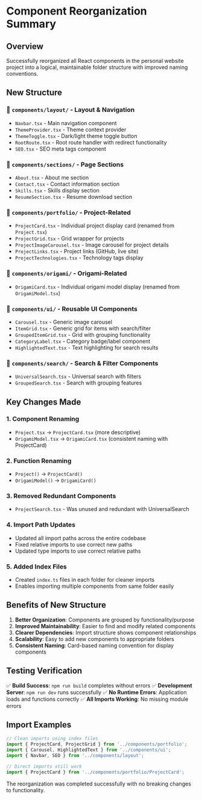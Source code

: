 # Component Reorganization Summary

## Overview
Successfully reorganized all React components in the personal website project into a logical, maintainable folder structure with improved naming conventions.

## New Structure

### 📁 `components/layout/` - Layout & Navigation
- `Navbar.tsx` - Main navigation component
- `ThemeProvider.tsx` - Theme context provider
- `ThemeToggle.tsx` - Dark/light theme toggle button
- `RootRoute.tsx` - Root route handler with redirect functionality
- `SEO.tsx` - SEO meta tags component

### 📁 `components/sections/` - Page Sections
- `About.tsx` - About me section
- `Contact.tsx` - Contact information section
- `Skills.tsx` - Skills display section  
- `ResumeSection.tsx` - Resume download section

### 📁 `components/portfolio/` - Project-Related
- `ProjectCard.tsx` - Individual project display card (renamed from `Project.tsx`)
- `ProjectGrid.tsx` - Grid wrapper for projects
- `ProjectImageCarousel.tsx` - Image carousel for project details
- `ProjectLinks.tsx` - Project links (GitHub, live site)
- `ProjectTechnologies.tsx` - Technology tags display

### 📁 `components/origami/` - Origami-Related
- `OrigamiCard.tsx` - Individual origami model display (renamed from `OrigamiModel.tsx`)

### 📁 `components/ui/` - Reusable UI Components
- `Carousel.tsx` - Generic image carousel
- `ItemGrid.tsx` - Generic grid for items with search/filter
- `GroupedItemGrid.tsx` - Grid with grouping functionality
- `CategoryLabel.tsx` - Category badge/label component
- `HighlightedText.tsx` - Text highlighting for search results

### 📁 `components/search/` - Search & Filter Components
- `UniversalSearch.tsx` - Universal search with filters
- `GroupedSearch.tsx` - Search with grouping features

## Key Changes Made

### 1. **Component Renaming**
- `Project.tsx` → `ProjectCard.tsx` (more descriptive)
- `OrigamiModel.tsx` → `OrigamiCard.tsx` (consistent naming with ProjectCard)

### 2. **Function Renaming**
- `Project()` → `ProjectCard()` 
- `OrigamiModel()` → `OrigamiCard()`

### 3. **Removed Redundant Components**
- `ProjectSearch.tsx` - Was unused and redundant with UniversalSearch

### 4. **Import Path Updates**
- Updated all import paths across the entire codebase
- Fixed relative imports to use correct new paths
- Updated type imports to use correct relative paths

### 5. **Added Index Files**
- Created `index.ts` files in each folder for cleaner imports
- Enables importing multiple components from same folder easily

## Benefits of New Structure

1. **Better Organization**: Components are grouped by functionality/purpose
2. **Improved Maintainability**: Easier to find and modify related components
3. **Clearer Dependencies**: Import structure shows component relationships
4. **Scalability**: Easy to add new components to appropriate folders
5. **Consistent Naming**: Card-based naming convention for display components

## Testing Verification

✅ **Build Success**: `npm run build` completes without errors
✅ **Development Server**: `npm run dev` runs successfully
✅ **No Runtime Errors**: Application loads and functions correctly
✅ **All Imports Working**: No missing module errors

## Import Examples

```typescript
// Clean imports using index files
import { ProjectCard, ProjectGrid } from '../components/portfolio';
import { Carousel, HighlightedText } from '../components/ui';
import { Navbar, SEO } from '../components/layout';

// Direct imports still work
import { ProjectCard } from '../components/portfolio/ProjectCard';
```

The reorganization was completed successfully with no breaking changes to functionality.
